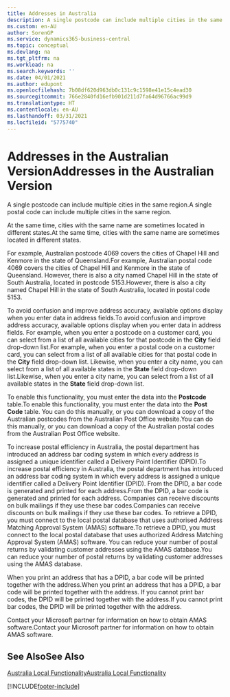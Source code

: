 ```yaml
---
title: Addresses in Australia
description: A single postcode can include multiple cities in the same region.
ms.custom: en-AU
author: SorenGP
ms.service: dynamics365-business-central
ms.topic: conceptual
ms.devlang: na
ms.tgt_pltfrm: na
ms.workload: na
ms.search.keywords: ''
ms.date: 04/01/2021
ms.author: edupont
ms.openlocfilehash: 7b08df620d963db0c131c9c1598e41e15c4ead30
ms.sourcegitcommit: 766e2840fd16efb901d211d7fa64d96766ac99d9
ms.translationtype: HT
ms.contentlocale: en-AU
ms.lasthandoff: 03/31/2021
ms.locfileid: "5775740"
---
```

# <a name="addresses-in-the-australian-version"></a><span data-ttu-id="7b8d7-103">Addresses in the Australian Version</span><span class="sxs-lookup"><span data-stu-id="7b8d7-103">Addresses in the Australian Version</span></span>

<span data-ttu-id="7b8d7-104">A single postcode can include multiple cities in the same region.</span><span class="sxs-lookup"><span data-stu-id="7b8d7-104">A single postal code can include multiple cities in the same region.</span></span>  

<span data-ttu-id="7b8d7-105">At the same time, cities with the same name are sometimes located in different states.</span><span class="sxs-lookup"><span data-stu-id="7b8d7-105">At the same time, cities with the same name are sometimes located in different states.</span></span>  

<span data-ttu-id="7b8d7-106">For example, Australian postcode 4069 covers the cities of Chapel Hill and Kenmore in the state of Queensland.</span><span class="sxs-lookup"><span data-stu-id="7b8d7-106">For example, Australian postal code 4069 covers the cities of Chapel Hill and Kenmore in the state of Queensland.</span></span> <span data-ttu-id="7b8d7-107">However, there is also a city named Chapel Hill in the state of South Australia, located in postcode 5153.</span><span class="sxs-lookup"><span data-stu-id="7b8d7-107">However, there is also a city named Chapel Hill in the state of South Australia, located in postal code 5153.</span></span>  

<span data-ttu-id="7b8d7-108">To avoid confusion and improve address accuracy, available options display when you enter data in address fields.</span><span class="sxs-lookup"><span data-stu-id="7b8d7-108">To avoid confusion and improve address accuracy, available options display when you enter data in address fields.</span></span> <span data-ttu-id="7b8d7-109">For example, when you enter a postcode on a customer card, you can select from a list of all available cities for that postcode in the **City** field drop-down list.</span><span class="sxs-lookup"><span data-stu-id="7b8d7-109">For example, when you enter a postal code on a customer card, you can select from a list of all available cities for that postal code in the **City** field drop-down list.</span></span> <span data-ttu-id="7b8d7-110">Likewise, when you enter a city name, you can select from a list of all available states in the **State** field drop-down list.</span><span class="sxs-lookup"><span data-stu-id="7b8d7-110">Likewise, when you enter a city name, you can select from a list of all available states in the **State** field drop-down list.</span></span>  

<span data-ttu-id="7b8d7-111">To enable this functionality, you must enter the data into the **Postcode** table.</span><span class="sxs-lookup"><span data-stu-id="7b8d7-111">To enable this functionality, you must enter the data into the **Post Code** table.</span></span> <span data-ttu-id="7b8d7-112">You can do this manually, or you can download a copy of the Australian postcodes from the Australian Post Office website.</span><span class="sxs-lookup"><span data-stu-id="7b8d7-112">You can do this manually, or you can download a copy of the Australian postal codes from the Australian Post Office website.</span></span>  

<span data-ttu-id="7b8d7-113">To increase postal efficiency in Australia, the postal department has introduced an address bar coding system in which every address is assigned a unique identifier called a Delivery Point Identifier (DPID).</span><span class="sxs-lookup"><span data-stu-id="7b8d7-113">To increase postal efficiency in Australia, the postal department has introduced an address bar coding system in which every address is assigned a unique identifier called a Delivery Point Identifier (DPID).</span></span> <span data-ttu-id="7b8d7-114">From the DPID, a bar code is generated and printed for each address.</span><span class="sxs-lookup"><span data-stu-id="7b8d7-114">From the DPID, a bar code is generated and printed for each address.</span></span> <span data-ttu-id="7b8d7-115">Companies can receive discounts on bulk mailings if they use these bar codes.</span><span class="sxs-lookup"><span data-stu-id="7b8d7-115">Companies can receive discounts on bulk mailings if they use these bar codes.</span></span> <span data-ttu-id="7b8d7-116">To retrieve a DPID, you must connect to the local postal database that uses authorised Address Matching Approval System (AMAS) software.</span><span class="sxs-lookup"><span data-stu-id="7b8d7-116">To retrieve a DPID, you must connect to the local postal database that uses authorized Address Matching Approval System (AMAS) software.</span></span> <span data-ttu-id="7b8d7-117">You can reduce your number of postal returns by validating customer addresses using the AMAS database.</span><span class="sxs-lookup"><span data-stu-id="7b8d7-117">You can reduce your number of postal returns by validating customer addresses using the AMAS database.</span></span>  

<span data-ttu-id="7b8d7-118">When you print an address that has a DPID, a bar code will be printed together with the address.</span><span class="sxs-lookup"><span data-stu-id="7b8d7-118">When you print an address that has a DPID, a bar code will be printed together with the address.</span></span> <span data-ttu-id="7b8d7-119">If you cannot print bar codes, the DPID will be printed together with the address.</span><span class="sxs-lookup"><span data-stu-id="7b8d7-119">If you cannot print bar codes, the DPID will be printed together with the address.</span></span>  

<span data-ttu-id="7b8d7-120">Contact your Microsoft partner for information on how to obtain AMAS software.</span><span class="sxs-lookup"><span data-stu-id="7b8d7-120">Contact your Microsoft partner for information on how to obtain AMAS software.</span></span>  

## <a name="see-also"></a><span data-ttu-id="7b8d7-121">See Also</span><span class="sxs-lookup"><span data-stu-id="7b8d7-121">See Also</span></span>  
 [<span data-ttu-id="7b8d7-122">Australia Local Functionality</span><span class="sxs-lookup"><span data-stu-id="7b8d7-122">Australia Local Functionality</span></span>](australia-local-functionality.md)


[!INCLUDE[footer-include](../../includes/footer-banner.md)]
